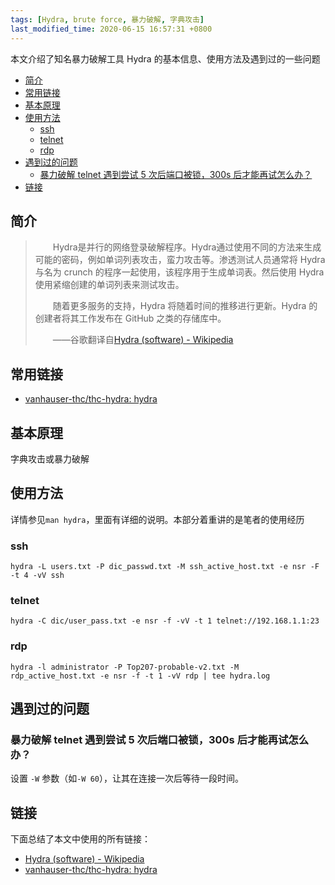 ```yaml
---
tags: [Hydra, brute force, 暴力破解, 字典攻击]
last_modified_time: 2020-06-15 16:57:31 +0800
---
```


本文介绍了知名暴力破解工具 Hydra 的基本信息、使用方法及遇到过的一些问题

<p id="markdown-toc"></p>
<!-- vim-markdown-toc GFM -->

* [简介](#简介)
* [常用链接](#常用链接)
* [基本原理](#基本原理)
* [使用方法](#使用方法)
  * [ssh](#ssh)
  * [telnet](#telnet)
  * [rdp](#rdp)
* [遇到过的问题](#遇到过的问题)
  * [暴力破解 telnet 遇到尝试 5 次后端口被锁，300s 后才能再试怎么办？](#暴力破解-telnet-遇到尝试-5-次后端口被锁300s-后才能再试怎么办)
* [链接](#链接)

<!-- vim-markdown-toc -->

## 简介
> &emsp;&emsp;Hydra是并行的网络登录破解程序。Hydra通过使用不同的方法来生成可能的密码，例如单词列表攻击，蛮力攻击等。渗透测试人员通常将 Hydra 与名为 crunch 的程序一起使用，该程序用于生成单词表。然后使用 Hydra 使用紧缩创建的单词列表来测试攻击。
> 
> &emsp;&emsp;随着更多服务的支持，Hydra 将随着时间的推移进行更新。Hydra 的创建者将其工作发布在 GitHub 之类的存储库中。
> 
> &emsp;&emsp;——谷歌翻译自[Hydra (software) - Wikipedia](https://en.wikipedia.org/wiki/Hydra_(software))

## 常用链接
* [vanhauser-thc/thc-hydra: hydra](https://github.com/vanhauser-thc/thc-hydra)

## 基本原理
字典攻击或暴力破解

## 使用方法
详情参见`man hydra`，里面有详细的说明。本部分着重讲的是笔者的使用经历

### ssh
```
hydra -L users.txt -P dic_passwd.txt -M ssh_active_host.txt -e nsr -F -t 4 -vV ssh
```


### telnet
```
hydra -C dic/user_pass.txt -e nsr -f -vV -t 1 telnet://192.168.1.1:23
```


### rdp
```
hydra -l administrator -P Top207-probable-v2.txt -M rdp_active_host.txt -e nsr -f -t 1 -vV rdp | tee hydra.log
```


## 遇到过的问题
### 暴力破解 telnet 遇到尝试 5 次后端口被锁，300s 后才能再试怎么办？
设置 `-W` 参数（如`-W 60`），让其在连接一次后等待一段时间。

## 链接
下面总结了本文中使用的所有链接：

<!-- link start -->
* [Hydra (software) - Wikipedia](https://en.wikipedia.org/wiki/Hydra_(software))
* [vanhauser-thc/thc-hydra: hydra](https://github.com/vanhauser-thc/thc-hydra)

<!-- link end -->

